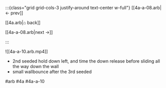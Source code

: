 :::{class="grid grid-cols-3 justify-around text-center w-full"}
[[4a-a-08.arb|← prev]]

[[4a.arb|⌂ back]]

[[4a-a-08.arb|next →]]

:::

![[4a-a-10.arb.mp4]]

* 2nd seeded hold down left, and time the down release before sliding all the way down the wall
* small wallbounce after the 3rd seeded

#arb #4a #4a-a-10

